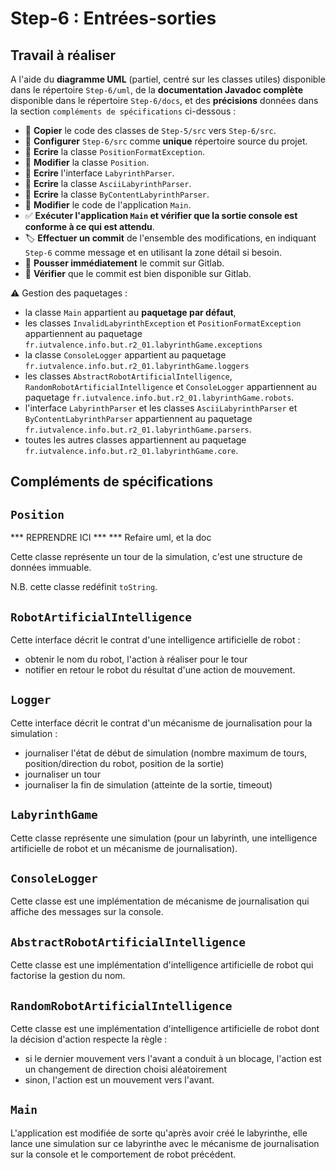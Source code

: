 # Step-6 : Entrées-sorties

## Travail à réaliser

A l'aide du **diagramme UML** (partiel, centré sur les classes utiles) disponible dans le répertoire `Step-6/uml`, de la **documentation Javadoc complète** disponible dans le répertoire `Step-6/docs`, 
et des **précisions** données dans la section `compléments de spécifications` ci-dessous :

- :wrench: **Copier** le code des classes de `Step-5/src` vers `Step-6/src`.
- :wrench: **Configurer** `Step-6/src` comme **unique** répertoire source du projet.
- :pencil: **Ecrire** la classe `PositionFormatException`.
- :pencil: **Modifier** la classe `Position`.
- :pencil: **Ecrire** l'interface `LabyrinthParser`.
- :pencil: **Ecrire** la classe `AsciiLabyrinthParser`.
- :pencil: **Ecrire** la classe `ByContentLabyrinthParser`.
- :pencil: **Modifier** le code de l'application `Main`.
- :white_check_mark: **Exécuter l'application `Main` et vérifier que la sortie console est conforme à ce qui est attendu**.
- :label: **Effectuer un commit** de l'ensemble des modifications, en indiquant `Step-6` comme message et en utilisant la zone détail si besoin.
- :rocket: **Pousser immédiatement** le commit sur Gitlab.
- :eyes: **Vérifier** que le commit est bien disponible sur Gitlab.


:warning: Gestion des paquetages :

- la classe `Main` appartient au **paquetage par défaut**,
- les classes `InvalidLabyrinthException` et `PositionFormatException` appartiennent au paquetage `fr.iutvalence.info.but.r2_01.labyrinthGame.exceptions`
- la classe `ConsoleLogger` appartient au paquetage `fr.iutvalence.info.but.r2_01.labyrinthGame.loggers`
- les classes `AbstractRobotArtificialIntelligence`,
  `RandomRobotArtificialIntelligence` et `ConsoleLogger` appartiennent au paquetage `fr.iutvalence.info.but.r2_01.labyrinthGame.robots`.
- l'interface `LabyrinthParser` et les classes `AsciiLabyrinthParser` et 
    `ByContentLabyrinthParser` appartiennent au paquetage `fr.iutvalence.info.but.r2_01.labyrinthGame.parsers`.
- toutes les autres classes appartiennent au paquetage
  `fr.iutvalence.info.but.r2_01.labyrinthGame.core`.


## Compléments de spécifications

## `Position`


*** REPRENDRE ICI ***
*** Refaire uml, et la doc

Cette classe représente un tour de la simulation, c'est une structure de données immuable.

N.B. cette classe redéfinit `toString`.

## `RobotArtificialIntelligence`

Cette interface décrit le contrat d'une intelligence artificielle de robot :

- obtenir le nom du robot, l'action à réaliser pour le tour
- notifier en retour le robot du résultat d'une action de mouvement.

## `Logger`

Cette interface décrit le contrat d'un mécanisme de journalisation pour la simulation :

- journaliser l'état de début de simulation (nombre maximum de tours, position/direction du robot, position de la sortie)
- journaliser un tour
- journaliser la fin de simulation (atteinte de la sortie, timeout)

## `LabyrinthGame`

Cette classe représente une simulation (pour un labyrinth, une intelligence artificielle de robot et un mécanisme de journalisation).

## `ConsoleLogger`

Cette classe est une implémentation de mécanisme de journalisation qui affiche des messages sur la console.

## `AbstractRobotArtificialIntelligence`

Cette classe est une implémentation d'intelligence artificielle de robot qui factorise la gestion du nom.

## `RandomRobotArtificialIntelligence`

Cette classe est une implémentation d'intelligence artificielle de robot dont la décision d'action respecte la règle :
- si le dernier mouvement vers l'avant a conduit à un blocage, l'action est un changement de direction choisi aléatoirement
- sinon, l'action est un mouvement vers l'avant.

## `Main`

L'application est modifiée de sorte qu'après avoir créé le labyrinthe, elle lance une simulation sur ce labyrinthe avec
le mécanisme de journalisation sur la console et le comportement de robot précédent.
